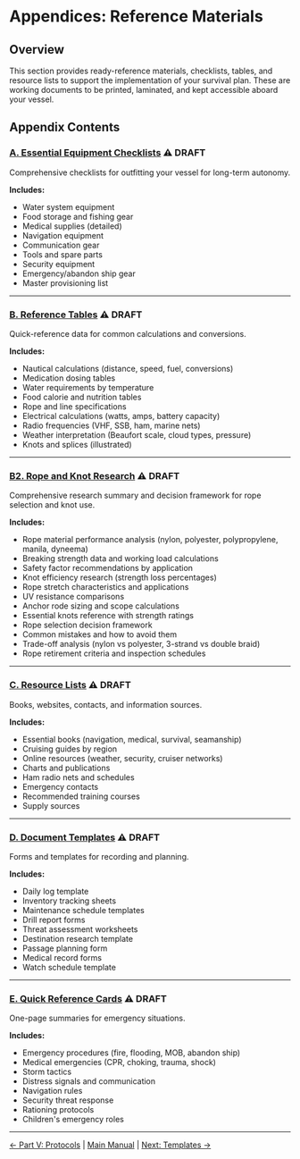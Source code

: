 # Appendices: Reference Materials

## Overview

This section provides ready-reference materials, checklists, tables, and resource lists to support the implementation of your survival plan. These are working documents to be printed, laminated, and kept accessible aboard your vessel.

## Appendix Contents

### [A. Essential Equipment Checklists](A-equipment-checklists.md) ⚠️ DRAFT

Comprehensive checklists for outfitting your vessel for long-term autonomy.

**Includes:**

- Water system equipment
- Food storage and fishing gear
- Medical supplies (detailed)
- Navigation equipment
- Communication gear
- Tools and spare parts
- Security equipment
- Emergency/abandon ship gear
- Master provisioning list

---

### [B. Reference Tables](B-reference-tables.md) ⚠️ DRAFT

Quick-reference data for common calculations and conversions.

**Includes:**

- Nautical calculations (distance, speed, fuel, conversions)
- Medication dosing tables
- Water requirements by temperature
- Food calorie and nutrition tables
- Rope and line specifications
- Electrical calculations (watts, amps, battery capacity)
- Radio frequencies (VHF, SSB, ham, marine nets)
- Weather interpretation (Beaufort scale, cloud types, pressure)
- Knots and splices (illustrated)

---

### [B2. Rope and Knot Research](B2-rope-knot-research.md) ⚠️ DRAFT

Comprehensive research summary and decision framework for rope selection and knot use.

**Includes:**

- Rope material performance analysis (nylon, polyester, polypropylene, manila, dyneema)
- Breaking strength data and working load calculations
- Safety factor recommendations by application
- Knot efficiency research (strength loss percentages)
- Rope stretch characteristics and applications
- UV resistance comparisons
- Anchor rode sizing and scope calculations
- Essential knots reference with strength ratings
- Rope selection decision framework
- Common mistakes and how to avoid them
- Trade-off analysis (nylon vs polyester, 3-strand vs double braid)
- Rope retirement criteria and inspection schedules

---

### [C. Resource Lists](C-resource-lists.md) ⚠️ DRAFT

Books, websites, contacts, and information sources.

**Includes:**

- Essential books (navigation, medical, survival, seamanship)
- Cruising guides by region
- Online resources (weather, security, cruiser networks)
- Charts and publications
- Ham radio nets and schedules
- Emergency contacts
- Recommended training courses
- Supply sources

---

### [D. Document Templates](D-document-templates.md) ⚠️ DRAFT

Forms and templates for recording and planning.

**Includes:**

- Daily log template
- Inventory tracking sheets
- Maintenance schedule templates
- Drill report forms
- Threat assessment worksheets
- Destination research template
- Passage planning form
- Medical record forms
- Watch schedule template

---

### [E. Quick Reference Cards](E-quick-reference.md) ⚠️ DRAFT

One-page summaries for emergency situations.

**Includes:**

- Emergency procedures (fire, flooding, MOB, abandon ship)
- Medical emergencies (CPR, choking, trauma, shock)
- Storm tactics
- Distress signals and communication
- Navigation rules
- Security threat response
- Rationing protocols
- Children's emergency roles

---

[← Part V: Protocols](../part-5-protocols/README.md) | [Main Manual](../README.md) | [Next: Templates →](../templates/README.md)
